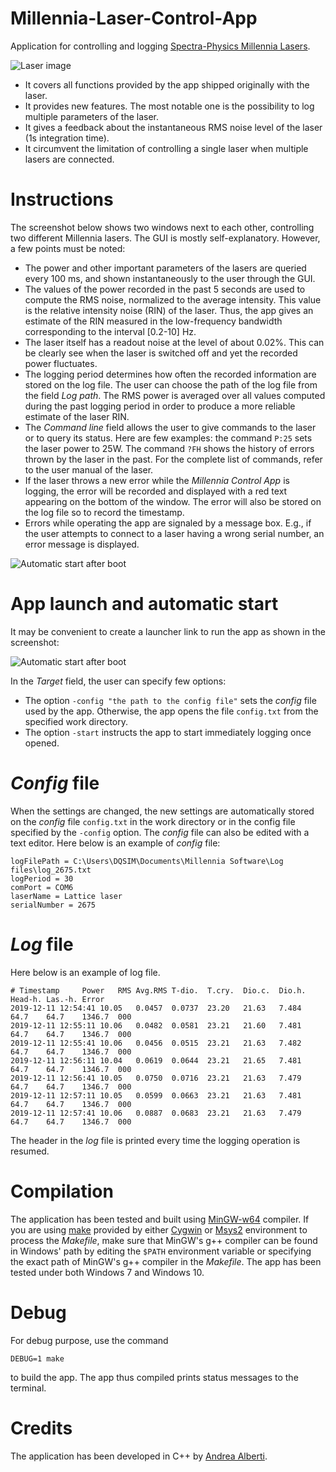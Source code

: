 # Millennia-Laser-Control-App
Application for controlling and logging [Spectra-Physics Millennia Lasers](https://www.spectra-physics.com/f/millennia-ev-cw-dpss-laser).

![Laser image](https://raw.githubusercontent.com/alberti42/Millennia-Laser-Control-App/main/screenshots/Millennia_laser.png)

* It covers all functions provided by the app shipped originally with the laser.
* It provides new features. The most notable one is the possibility to log multiple parameters of the laser.
* It gives a feedback about the instantaneous RMS noise level of the laser (1s integration time).
* It circumvent the limitation of controlling a single laser when multiple lasers are connected.

# Instructions

The screenshot below shows two windows next to each other, controlling two different Millennia lasers. The GUI is mostly self-explanatory. However, a few points must be noted:

* The power and other important parameters of the lasers are queried every 100 ms, and shown instantaneously to the user through the GUI.
* The values of the power recorded in the past 5 seconds are used to compute the RMS noise, normalized to the average intensity. This value is the relative intensity noise (RIN) of the laser. Thus, the app gives an estimate of the RIN measured in the low-frequency bandwidth corresponding to the interval [0.2-10] Hz.
* The laser itself has a readout noise at the level of about 0.02%. This can be clearly see when the laser is switched off and yet the recorded power fluctuates.
* The logging period determines how often the recorded information are stored on the log file. The user can choose the path of the log file from the field *Log path*. The RMS power is averaged over all values computed during the past logging period in order to produce a more reliable estimate of the laser RIN.
* The *Command line* field allows the user to give commands to the laser or to query its status. Here are few examples: the command `P:25` sets the laser power to 25W. The command `?FH` shows the history of errors thrown by the laser in the past. For the complete list of commands, refer to the user manual of the laser.
* If the laser throws a new error while the *Millennia Control App* is logging, the error will be recorded and displayed with a red text appearing on the bottom of the window. The error will also be stored on the log file so to record the timestamp.
* Errors while operating the app are signaled by a message box. E.g., if the user attempts to connect to a laser having a wrong serial number, an error message is displayed.

![Automatic start after boot](https://raw.githubusercontent.com/alberti42/Millennia-Laser-Control-App/main/screenshots/Screenshot_Millennia_laser_control_app.png)


# App launch and automatic start

It may be convenient to create a launcher link to run the app as shown in the screenshot:

![Automatic start after boot](https://raw.githubusercontent.com/alberti42/Millennia-Laser-Control-App/main/screenshots/Autostart_Millennia_laser_control_app.png)


In the *Target* field, the user can specify few options:

* The option `-config "the path to the config file"` sets the *config* file used by the app. Otherwise, the app opens the file `config.txt` from the specified work directory.
* The option `-start` instructs the app to start immediately logging once opened.

# *Config* file

When the settings are changed, the new settings are automatically stored on the *config* file `config.txt` in the work directory or in the config file specified by the `-config` option. The *config* file can also be edited with a text editor. Here below is an example of *config* file:

```
logFilePath = C:\Users\DQSIM\Documents\Millennia Software\Log files\log_2675.txt
logPeriod = 30
comPort = COM6
laserName = Lattice laser
serialNumber = 2675
```

# *Log* file

Here below is an example of log file.

```
# Timestamp		Power	RMS	Avg.RMS	T-dio.	T.cry.	Dio.c.	Dio.h.	Head-h.	Las.-h.	Error
2019-12-11 12:54:41	10.05	0.0457	0.0737	23.20	21.63	7.484	64.7	64.7	1346.7	000
2019-12-11 12:55:11	10.06	0.0482	0.0581	23.21	21.60	7.481	64.7	64.7	1346.7	000
2019-12-11 12:55:41	10.06	0.0456	0.0515	23.21	21.63	7.482	64.7	64.7	1346.7	000
2019-12-11 12:56:11	10.04	0.0619	0.0644	23.21	21.65	7.481	64.7	64.7	1346.7	000
2019-12-11 12:56:41	10.05	0.0750	0.0716	23.21	21.63	7.479	64.7	64.7	1346.7	000
2019-12-11 12:57:11	10.05	0.0599	0.0663	23.21	21.63	7.481	64.7	64.7	1346.7	000
2019-12-11 12:57:41	10.06	0.0887	0.0683	23.21	21.63	7.479	64.7	64.7	1346.7	000
```

The header in the *log* file is printed every time the logging operation is resumed.

# Compilation

The application has been tested and built using [MinGW-w64](https://www.mingw-w64.org/) compiler. If you are using [make](https://www.gnu.org/software/make/) provided by either [Cygwin](https://www.cygwin.com/) or [Msys2](https://www.msys2.org/) environment to process the *Makefile*, make sure that MinGW's g++ compiler can be found in Windows' path by editing the `$PATH` environment variable or specifying the exact path of MinGW's g++ compiler in the *Makefile*. The app has been tested under both Windows 7 and Windows 10.

# Debug

For debug purpose, use the command

```
DEBUG=1 make
```

to build the app. The app thus compiled prints status messages to the terminal.


# Credits

The application has been developed in C++ by [Andrea Alberti](http://quantum-technologies.iap.uni-bonn.de/alberti/).


